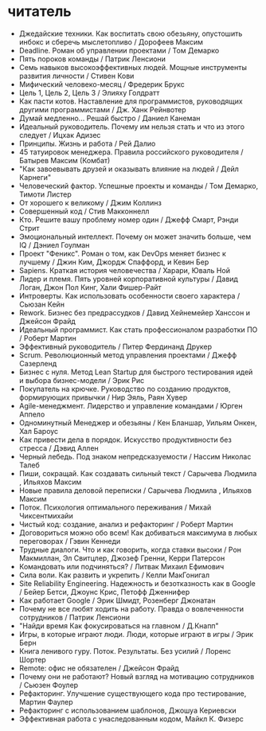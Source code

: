 # читатель

 * Джедайские техники. Как воспитать свою обезьяну, опустошить инбокс и сберечь мыслетопливо / Дорофеев Максим
 * Deadline. Роман об управлении проектами / Том Демарко
 * Пять пороков команды / Патрик Ленсиони
 * Семь навыков высокоэффективных людей. Мощные инструменты развития личности / Стивен Кови
 * Мифический человеко-месяц / Фредерик Брукс
 * Цель 1, Цель 2, Цель 3 / Элияху Голдратт
 * Как пасти котов. Наставление для программистов, руководящих другими программистами / Дж. Ханк Рейнвотер
 * Думай медленно... Решай быстро / Даниел Канеман
 * Идеальный руководитель. Почему им нельзя стать и что из этого следует / Ицхак Адизес
 * Принципы. Жизнь и работа / Рей Далио
 * 45 татуировок менеджера. Правила российского руководителя / Батырев Максим (Комбат)
 * "Как завоевывать друзей и оказывать влияние на людей / Дейл Карнеги"
 * Человеческий фактор. Успешные проекты и команды / Том Демарко, Тимоти Листер
 * От хорошего к великому / Джим Коллинз
 * Совершенный код / Стив Макконнелл
 * Кто. Решите вашу проблему номер один / Джефф Смарт, Рэнди Стрит
 * Эмоциональный интеллект. Почему он может значить больше, чем IQ / Дэниел Гоулман
 * Проект "Феникс". Роман о том, как DevOps меняет бизнес к лучшему / Джин Ким, Джордж Спаффорд, и Кевин Бер
 * Sapiens. Краткая история человечества / Харари, Юваль Ной
 * Лидер и племя. Пять уровней корпоративной культуры /  Давид Логан, Джон Пол Кинг, Хали Фишер-Райт
 * Интроверты. Как использовать особенности своего характера / Сьюзан Кейн
 * Rework. Бизнес без предрассудков / Давид Хейнемейер Ханссон и Джейсон Фрайд
 * Идеальный программист. Как стать профессионалом разработки ПО / Роберт Мартин
 * Эффективный руководитель / Питер Фердинанд Друкер
 * Scrum. Революционный метод управления проектами / Джефф Сазерленд
 * Бизнес с нуля. Метод Lean Startup для быстрого тестирования идей и выбора бизнес-модели / Эрик Рис
 * Покупатель на крючке. Руководство по созданию продуктов, формирующих привычки / Нир Эяль, Раян Хувер
 * Agile-менеджмент. Лидерство и управление командами / Юрген Аппело
 * Одноминутный Менеджер и обезьяны / Кен Бланшар, Уильям Онкен, Хал Бароус
 * Как привести дела в порядок. Искусство продуктивности без стресса / Дэвид Аллен
 * Черный лебедь. Под знаком непредсказуемости / Нассим Николас Талеб
 * Пиши, сокращай. Как создавать сильный текст / Сарычева Людмила , Ильяхов Максим
 * Новые правила деловой переписки / Сарычева Людмила , Ильяхов Максим
 * Поток. Психология оптимального переживания / Михай Чиксентмихайи
 * Чистый код: создание, анализ и рефакторинг / Роберт Мартин
 * Договориться можно обо всем! Как добиваться максимума в любых переговорах / Гэвин Кеннеди
 * Трудные диалоги. Что и как говорить, когда ставки высоки / Рон Макмиллан, Эл Свитцлер, Джозеф Гренни, Керри Патерсон
 * Командовать или подчиняться? / Литвак Михаил Ефимович
 * Сила воли. Как развить и укрепить / Келли МакГонигал
 * Site Reliability Engineering. Надежность и безотказность как в Google / Бейер Бетси, Джоунс Крис, Петофф Дженнифер
 * Как работает Google / Эрик Шмидт, Розенберг Джонатан
 * Почему не все любят ходить на работу. Правда о вовлеченности сотрудников / Патрик Ленсиони
 * "Найди время Как фокусироваться на главном / Д.Кнапп"
 * Игры, в которые играют люди. Люди, которые играют в игры / Эрик Берн
 * Книга ленивого гуру. Поток. Результаты. Без усилий / Лоренс Шортер
 * Remote: офис не обязателен / Джейсон Фрайд
 * Почему они не работают? Новый взгляд на мотивацию сотрудников / Сьюзен Фоулер
 * Рефакторинг. Улучшение существующего кода про тестирование, Мартин Фаулер
 * Рефакторинг с использованием шаблонов, Джошуа Кериевски
 * Эффективная работа с унаследованным кодом, Майкл К. Физерс